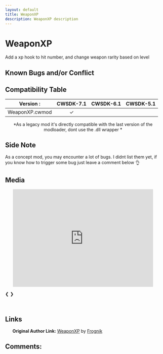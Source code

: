 ```yaml
---
layout: default
title: WeaponXP
description: WeaponXP description
---
```


# WeaponXP 

Add a xp hook to hit number, and change weapon rarity based on level

## Known Bugs and/or Conflict


## Compatibility Table
  
<div align="center" markdown="1">

| Version :               | CWSDK-7.1     | CWSDK-6.1  | CWSDK-5.1   |
| :-----------:           |:-------------:| :---------:| :----------:|
| WeaponXP.cwmod          |    &#10003;   |            |             |

\*As a legacy mod it's directly compatible with the last version of the modloader, dont use the .dll wrapper \*

</div>
  
## Side Note

As a concept mod, you may encounter a lot of bugs. I didnt list them yet, if you know how to trigger some bug just leave a comment below 👌

## Media
<!--START_SLIDESHOW-->
<body>
<div class="slideshow-container">
<div class="mySlides fade">
<p align="center"><iframe style="width:90%" width="560" height="315" src="https://www.youtube.com/embed/5ny3ARgUEoE" title="YouTube video player" frameborder="0" allow="accelerometer; autoplay; clipboard-write; encrypted-media; gyroscope; picture-in-picture" allowfullscreen></iframe></p>
  <div class="text"><!--Nothing--></div>
</div>

<a class="prev" onclick="plusSlides(-1)">&#10094;</a>
<a class="next" onclick="plusSlides(1)">&#10095;</a>
</div>
<br>
<div style="text-align:center">
  <span class="dot" onclick="currentSlide(1)"></span> 
</div>
<!--START_SCrIPT-->
<script>
var slideIndex = 1;
showSlides(slideIndex);
function plusSlides(n) {
  showSlides(slideIndex += n);
}
function currentSlide(n) {
  showSlides(slideIndex = n);
}
function showSlides(n) {
  var i;
  var slides = document.getElementsByClassName("mySlides");
  var dots = document.getElementsByClassName("dot");
  if (n > slides.length) {slideIndex = 1}    
  if (n < 1) {slideIndex = slides.length}
  for (i = 0; i < slides.length; i++) {
      slides[i].style.display = "none";  
  }
  for (i = 0; i < dots.length; i++) {
      dots[i].className = dots[i].className.replace(" active", "");
  }
  slides[slideIndex-1].style.display = "block";  
  dots[slideIndex-1].className += " active";
}
</script>
  </body>
<!--END_SLIDESHOW_&_SCRIPT-->

## Links

&nbsp;&nbsp;&nbsp;&nbsp;&nbsp;&nbsp;**Original Author Link:** [WeaponXP](https://www.dropbox.com/s/cdhmsyks8lqa07m/WeaponXP.cwmod) by [Frognik](https://www.reddit.com/r/CubeWorld/comments/dhokj2/frogniks_cube_world_mods/)

## Comments:
<script src="https://utteranc.es/client.js"
        repo="Paroyer/Comment" 
        issue-term="pathname"
        theme="github-dark"
        label="Comment"
        crossorigin="anonymous"
        async>
</script>  
